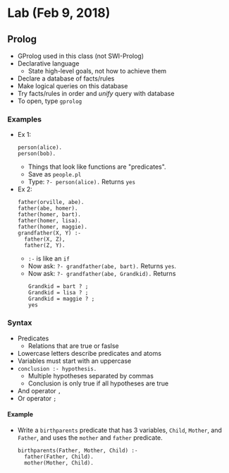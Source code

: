 # Lab (Feb 9, 2018)
## Prolog
* GProlog used in this class (not SWI-Prolog)
* Declarative language
  * State high-level goals, not how to achieve them
* Declare a database of facts/rules
* Make logical queries on this database
* Try facts/rules in order and *unify* query with database
* To open, type `gprolog`
### Examples
* Ex 1:
  ```
  person(alice).
  person(bob).
  ```
  * Things that look like functions are "predicates".
  * Save as `people.pl`
  * Type: `?- person(alice).` Returns `yes`
* Ex 2:
  ```
  father(orville, abe).
  father(abe, homer).
  father(homer, bart).
  father(homer, lisa).
  father(homer, maggie).
  grandfather(X, Y) :-
    father(X, Z),
    father(Z, Y).
  ```
  * `:-` is like an `if`
  * Now ask: `?- grandfather(abe, bart).` Returns `yes`.
  * Now ask: `?- grandfather(abe, Grandkid).` Returns
    ```
    Grandkid = bart ? ;
    Grandkid = lisa ? ;
    Grandkid = maggie ? ;
    yes
    ```
### Syntax
* Predicates
  * Relations that are true or faslse
* Lowercase letters describe predicates and atoms
* Variables must start with an uppercase
* `conclusion :- hypothesis.`
  * Multiple hypotheses separated by commas
  * Conclusion is only true if all hypotheses are true
* And operator `,`
* Or operator `;`
#### Example
* Write a `birthparents` predicate that has 3 variables, `Child`, `Mother`, and `Father`, and uses the `mother` and `father` predicate.
  ```
  birthparents(Father, Mother, Child) :-
    father(Father, Child).
    mother(Mother, Child).
  ```
